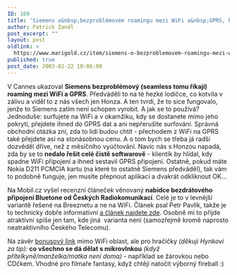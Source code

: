 ```yaml
---
ID: 109
title: 'Siemens o&nbsp;bezproblémovém roamingu mezi WiFi a&nbsp;GPRS, bezdráty od Radiokomunikací'
author: Patrick Zandl
post_excerpt: ""
layout: post
oldlink: >
  https://www.marigold.cz/item/siemens-o-bezproblemovem-roamingu-mezi-wifi-a-gprs-bezdraty-od-radiokomunikaci
published: true
post_date: 2003-02-22 10:06:00
---
```

<p>
V Cannes ukazoval <STRONG>Siemens bezproblémový (seamless tomu říkají) roaming mezi WiFi a GPRS</STRONG>. Předváděli to na té hezké lodičce, co kotvila v zálivu a viděl to z nás všech jen Honza. A ten tvrdí, že to sice fungovalo, jenže to Siemens zatím není schopen vyrobit. A jak se to používá? Jednoduše: surfujete na WiFi a v okamžiku, kdy se dostanete mimo jeho pokrytí, přejdete ihned do GPRS dat a ani nepřerušíte surfování. Správná obchodní otázka zní, zda to lidí budou chtít - přechodem z WiFi na GPRS také přejdete asi na stonásobnou cenu. A o tom bych se třeba já radši dozvěděl dříve, než z měsíčního vyúčtování. Navíc nás s Honzou napadá, zda by se to <STRONG>nedalo řešit celé čistě softwarově</STRONG> - klientík by hlídal, kdy spadne WiFi připojení a ihned sestavil GPRS připojení. Ostatně, pokud máte Nokia D211 PCMCIA kartu (na které to ostatně Siemens předváděl), tak vám to podobně funguje, jen musíte přepnout aplikaci a dvakrát odkliknout OK...</p>

<p>
Na Mobil.cz vyšel recenzní článeček věnovaný <STRONG>nabídce bezdrátového připojení Bluetone od Českých Radiokomunikací</STRONG>. Celé je to v levnější variantě řešené na Breeznetu a ne na WiFi. Článek psal Petr Pavlík, takže je to technicky dobře informativní <A href="http://www.mobil.cz/mobilni_komunikace/wifi/bluetone030221.html" target=_blank>a článek najdete zde</A>. Osobně mi to přijde atraktivní spíše jen tam, kde jiná&#160; varianta není (samozřejmě kromě naprosto neatraktivního Českého Telecomu).</p>

<p>
Na závěr <A href="http://margo.student.utwente.nl/el/microwave/" target=_blank>bonusový link</A> mimo WiFi oblast, ale pro hračičky<EM> (děkuji Hynkovi za tip): </EM><STRONG>co všechno se dá dělat s mikrovlnkou</STRONG> <EM>(když přítelkyně/manželka/matka není doma)</EM> - například se žárovkou nebo CDčkem. Vhodné pro filmaře fantasy, když chtějí natočit výborný fireball :)</p>
